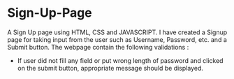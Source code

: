 # Sign-Up-Page
A Sign Up page using HTML, CSS and JAVASCRIPT.
I have created a Signup page for taking input from the user such as Username, Password, etc. and a Submit button. 
The webpage contain the following validations : 
  * If user did not fill any field or put wrong length of password and clicked on the submit button, appropriate message should be displayed.
